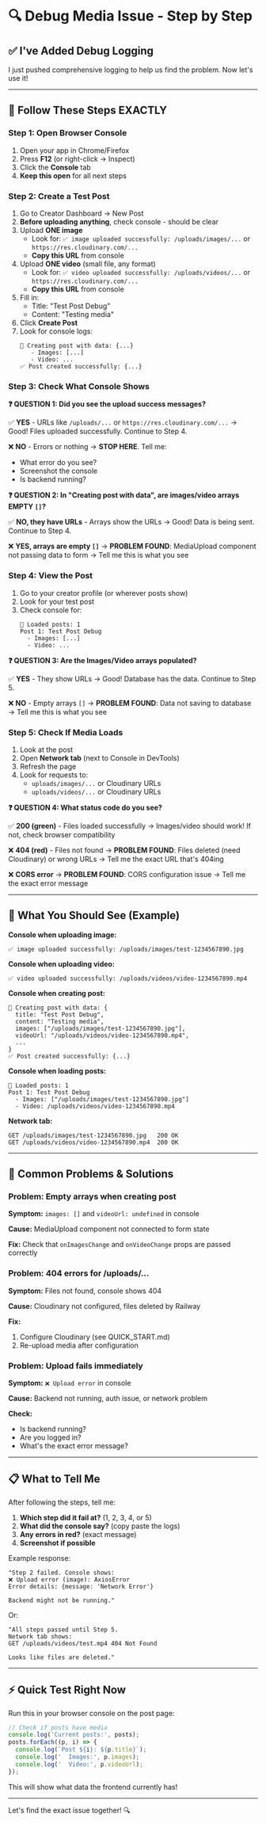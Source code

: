 # 🔍 Debug Media Issue - Step by Step

## ✅ I've Added Debug Logging

I just pushed comprehensive logging to help us find the problem. Now let's use it!

---

## 🎯 Follow These Steps EXACTLY

### Step 1: Open Browser Console

1. Open your app in Chrome/Firefox
2. Press **F12** (or right-click → Inspect)
3. Click the **Console** tab
4. **Keep this open** for all next steps

### Step 2: Create a Test Post

1. Go to Creator Dashboard → New Post
2. **Before uploading anything**, check console - should be clear
3. Upload **ONE image**
   - Look for: `✅ image uploaded successfully: /uploads/images/...` or `https://res.cloudinary.com/...`
   - **Copy this URL** from console
4. Upload **ONE video** (small file, any format)
   - Look for: `✅ video uploaded successfully: /uploads/videos/...` or `https://res.cloudinary.com/...`
   - **Copy this URL** from console
5. Fill in:
   - Title: "Test Post Debug"
   - Content: "Testing media"
6. Click **Create Post**
7. Look for console logs:
   ```
   📝 Creating post with data: {...}
      - Images: [...]
      - Video: ...
   ✅ Post created successfully: {...}
   ```

### Step 3: Check What Console Shows

**❓ QUESTION 1: Did you see the upload success messages?**

✅ **YES** - URLs like `/uploads/...` or `https://res.cloudinary.com/...`
   → Good! Files uploaded successfully. Continue to Step 4.

❌ **NO** - Errors or nothing
   → **STOP HERE**. Tell me:
   - What error do you see?
   - Screenshot the console
   - Is backend running?

**❓ QUESTION 2: In "Creating post with data", are images/video arrays EMPTY `[]`?**

✅ **NO, they have URLs** - Arrays show the URLs
   → Good! Data is being sent. Continue to Step 4.

❌ **YES, arrays are empty `[]`**
   → **PROBLEM FOUND**: MediaUpload component not passing data to form
   → Tell me this is what you see

### Step 4: View the Post

1. Go to your creator profile (or wherever posts show)
2. Look for your test post
3. Check console for:
   ```
   📰 Loaded posts: 1
   Post 1: Test Post Debug
     - Images: [...]
     - Video: ...
   ```

**❓ QUESTION 3: Are the Images/Video arrays populated?**

✅ **YES** - They show URLs
   → Good! Database has the data. Continue to Step 5.

❌ **NO** - Empty arrays `[]`
   → **PROBLEM FOUND**: Data not saving to database
   → Tell me this is what you see

### Step 5: Check If Media Loads

1. Look at the post
2. Open **Network tab** (next to Console in DevTools)
3. Refresh the page
4. Look for requests to:
   - `uploads/images/...` or Cloudinary URLs
   - `uploads/videos/...` or Cloudinary URLs

**❓ QUESTION 4: What status code do you see?**

✅ **200 (green)** - Files loaded successfully
   → Images/video should work! If not, check browser compatibility

❌ **404 (red)** - Files not found
   → **PROBLEM FOUND**: Files deleted (need Cloudinary) or wrong URLs
   → Tell me the exact URL that's 404ing

❌ **CORS error**
   → **PROBLEM FOUND**: CORS configuration issue
   → Tell me the exact error message

---

## 🎨 What You Should See (Example)

**Console when uploading image:**
```
✅ image uploaded successfully: /uploads/images/test-1234567890.jpg
```

**Console when uploading video:**
```
✅ video uploaded successfully: /uploads/videos/video-1234567890.mp4
```

**Console when creating post:**
```
📝 Creating post with data: {
  title: "Test Post Debug",
  content: "Testing media",
  images: ["/uploads/images/test-1234567890.jpg"],
  videoUrl: "/uploads/videos/video-1234567890.mp4",
  ...
}
✅ Post created successfully: {...}
```

**Console when loading posts:**
```
📰 Loaded posts: 1
Post 1: Test Post Debug
  - Images: ["/uploads/images/test-1234567890.jpg"]
  - Video: /uploads/videos/video-1234567890.mp4
```

**Network tab:**
```
GET /uploads/images/test-1234567890.jpg   200 OK
GET /uploads/videos/video-1234567890.mp4  200 OK
```

---

## 🚨 Common Problems & Solutions

### Problem: Empty arrays when creating post
**Symptom:** `images: []` and `videoUrl: undefined` in console

**Cause:** MediaUpload component not connected to form state

**Fix:** Check that `onImagesChange` and `onVideoChange` props are passed correctly

### Problem: 404 errors for /uploads/...
**Symptom:** Files not found, console shows 404

**Cause:** Cloudinary not configured, files deleted by Railway

**Fix:** 
1. Configure Cloudinary (see QUICK_START.md)
2. Re-upload media after configuration

### Problem: Upload fails immediately
**Symptom:** `❌ Upload error` in console

**Cause:** Backend not running, auth issue, or network problem

**Check:**
- Is backend running?
- Are you logged in?
- What's the exact error message?

---

## 📋 What to Tell Me

After following the steps, tell me:

1. **Which step did it fail at?** (1, 2, 3, 4, or 5)
2. **What did the console say?** (copy paste the logs)
3. **Any errors in red?** (exact message)
4. **Screenshot if possible**

Example response:
```
"Step 2 failed. Console shows:
❌ Upload error (image): AxiosError
Error details: {message: 'Network Error'}

Backend might not be running."
```

Or:

```
"All steps passed until Step 5. 
Network tab shows:
GET /uploads/videos/test.mp4 404 Not Found

Looks like files are deleted."
```

---

## ⚡ Quick Test Right Now

Run this in your browser console on the post page:

```javascript
// Check if posts have media
console.log('Current posts:', posts);
posts.forEach((p, i) => {
  console.log(`Post ${i}: ${p.title}`);
  console.log('  Images:', p.images);
  console.log('  Video:', p.videoUrl);
});
```

This will show what data the frontend currently has!

---

Let's find the exact issue together! 🔍

